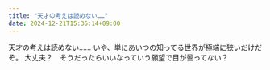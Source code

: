 ```yaml
---
title: "天才の考えは読めない……"
date: 2024-12-21T15:36:14+09:00
---
```

天才の考えは読めない……
いや、単にあいつの知ってる世界が極端に狭いだけだぞ。
大丈夫？　そうだったらいいなっていう願望で目が曇ってない？
